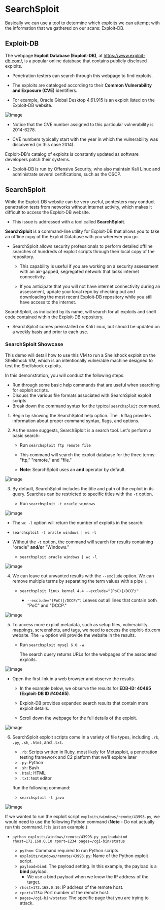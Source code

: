 # SearchSploit 

Basically we can use a tool to determine which exploits we can attempt with the information that we gathered on our scans: Exploit-DB.

## Exploit-DB

The webpage **Exploit Database (Exploit-DB)**, at https://www.exploit-db.com/, is a popular online database that contains publicly disclosed exploits.  

- Penetration testers can search through this webpage to find exploits.
- The exploits are cataloged according to their **Common Vulnerability and Exposure (CVE)** identifiers.

- For example, Oracle Global Desktop 4.61.915 is an exploit listed on the Exploit-DB website.

 ![image](https://user-images.githubusercontent.com/118358126/203057445-89c21a78-98d1-47ec-b4cc-cb7d81f5d392.png)

- Notice that the CVE number assigned to this particular vulnerability is 2014-6278.

- CVE numbers typically start with the year in which the vulnerability was discovered (in this case 2014).

Exploit-DB's catalog of exploits is constantly updated as software developers patch their systems.

- Exploit-DB is run by Offensive Security, who also maintain Kali Linux and administrate several certifications, such as the OSCP.

## SearchSploit 

While the Exploit-DB website can be very useful, pentesters may conduct penetration tests from networks without internet activity, which makes it difficult to access the Exploit-DB website.

- This issue is addressed with a tool called **SearchSploit**.

**SearchSploit** is a command-line utility for Exploit-DB that allows you to take an offline copy of the Exploit Database with you wherever you go.

- SearchSploit allows security professionals to perform detailed offline searches of hundreds of exploit scripts through their local copy of the repository.
   
   - This capability is useful if you are working on a security assessment with an air-gapped, segregated network that lacks internet connectivity.
   
   - If you anticipate that you will not have internet connectivity during an assessment, update your local repo by checking out and downloading the most recent Exploit-DB repository while you still have access to the internet.

SearchSploit, as indicated by its name, will search for all exploits and shell code contained within the Exploit-DB repository.

 - SearchSploit comes preinstalled on Kali Linux, but should be updated on a weekly basis and prior to each use. 

### SearchSploit Showcase

This demo will detail how to use this VM to run a Shellshock exploit on the Shellshock VM, which is an intentionally vulnerable machine designed to test the Shellshock exploits.

In this demonstration, you will conduct the following steps:

- Run through some basic help commands that are useful when searching for exploit scripts. 
- Discuss the various file formats associated with SearchSploit exploit scripts.
- Break down the command syntax for the typical `searchsploit` command.
  
1. Begin by showing the SearchSploit help option. The `-h` flag provides information about proper command syntax, flags, and options.


2. As the name suggests, SearchSploit is a search tool. Let's perform a basic search:
  
    - Run `searchsploit ftp remote file`

    - This command will search the exploit database for the three terms: "ftp," "remote," and "file."

    - **Note**: SearchSploit uses an **and** operator by default.

![image](https://user-images.githubusercontent.com/118358126/203063764-f13257bf-bd3d-4416-8308-de158b5544dd.png)

3. By default, SearchSploit includes the title and path of the exploit in its query. Searches can be restricted to specific titles with the `-t` option. 

    - Run `searchsploit -t oracle windows`

![image](https://user-images.githubusercontent.com/118358126/203063865-aa9e2cea-1c9a-40e0-949f-8953cc8835d8.png)
   
   - The `wc -l` option will return the number of exploits in the search:     

   - `searchsploit -t oracle windows | wc -l`
   
   - Without the `-t` option, the command will search for results containing "oracle" **and/or** "Windows." 
   
       - `searchsploit oracle windows | wc -l`   
   
![image](https://user-images.githubusercontent.com/118358126/203064032-f53c8a72-cc92-4e61-8637-52835c663482.png)

4. We can leave out unwanted results with the `--exclude` option. We can remove multiple terms by separating the term values with a pipe `|`.

    - `searchsploit linux kernel 4.4 --exclude="(PoC)|/DCCP/"`

       - `--exclude="(PoC)|/DCCP/"`: Leaves out all lines that contain both "PoC" and "DCCP."

![image](https://user-images.githubusercontent.com/118358126/203064333-708e8d76-13b3-45ad-b326-ca61ad1ec88b.png)


5. To access more exploit metadata, such as setup files, vulnerability mappings, screenshots, and tags, we need to access the exploit-db.com website. The `-w` option will provide the website in the results. 

    - Run `searchsploit mysql 6.0 -w`

      The search query returns URLs for the webpages of the associated exploits.

![image](https://user-images.githubusercontent.com/118358126/203064500-952e3f8e-df89-4eae-b891-ebaa148bc65d.png)

   - Open the first link in a web browser and observe the results.

      - In the example below, we observe the results for **EDB-ID: 40465 (Exploit-DB ID #40465)**.

      - Exploit-DB provides expanded search results that contain more exploit details.

      - Scroll down the webpage for the full details of the exploit.
       
![image](https://user-images.githubusercontent.com/118358126/203065022-db7f0aca-ee42-4c9c-8a45-e9e6a7ede2e9.png)

6. SearchSploit exploit scripts come in a variety of file types, including `.rb`, `.py`, `.sh`, `.html`, and `.txt`.

    - `.rb`: Scripts written in Ruby, most likely for Metasploit, a penetration testing framework and C2 platform that we'll explore later
    - `.py`: Python
    - `.sh`: Bash
    - `.html`: HTML
    - `.txt`: text editor
   
    Run the following command: 

    - `searchsploit -t java`
   
![image](https://user-images.githubusercontent.com/118358126/203065407-278be3db-5b07-48d6-b7b8-678784018df6.png)
   
   If we wanted to run the exploit script `exploits/windows/remote/43993.py`, we would need to use the following Python command (**Note** - Do not actually run this command. It is just an example.):
   
   - `python exploits/windows/remote/43993.py payload=bind rhost=172.168.0.10 rport=1234 pages=/cgi-bin/status`
     
      - `python`: Command required to run Python scripts.
      - `exploits/windows/remote/43993.py`: Name of the Python exploit script.
      - `payload=bind`: The payload setting. In this example, the payload is a **bind** payload. 
          - We use a bind payload when we know the IP address of the target.
      - `rhost=172.168.0.10`: IP address of the remote host.
      - `rport=1234`: Port number of the remote host. 
      - `pages=/cgi-bin/status`: The specific page that you are trying to attack. 
